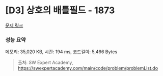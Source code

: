 # [D3] 상호의 배틀필드 - 1873 

[문제 링크](https://swexpertacademy.com/main/code/problem/problemDetail.do?contestProbId=AV5LyE7KD2ADFAXc) 

### 성능 요약

메모리: 35,020 KB, 시간: 194 ms, 코드길이: 5,466 Bytes



> 출처: SW Expert Academy, https://swexpertacademy.com/main/code/problem/problemList.do